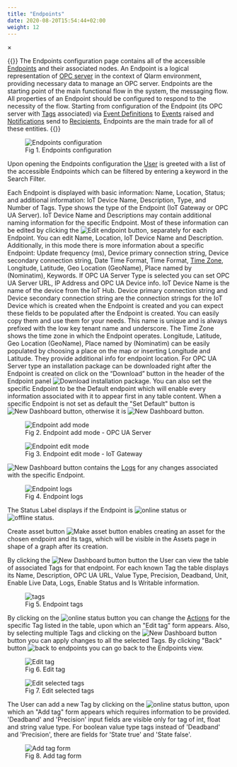 ```yaml
---
title: "Endpoints"
date: 2020-08-20T15:54:44+02:00
weight: 12
---
```


<!-- The Modal -->
<div id="myModal" class="modal">
  <span class="close">&times;</span>
  <img class="modal-content" id="img01">
  <div id="caption"></div>
</div>

{{<lead>}}
The Endpoints configuration page contains all of the accessible [Endpoints](/glossary#endpoint) and their associated nodes. An 
Endpoint is a logical representation of [OPC server](/glossary#opc-server) in the context of Qlarm environment, providing necessary data to manage an OPC server. Endpoints are the starting point of the main functional flow in the system, the messaging flow. All properties of an Endpoint should be configured to respond to the necessity of the flow. Starting from configuration of the Endpoint (its OPC server with [Tags](/glossary#tag) associated) via [Event Definitions](/glossary#event-definition) to [Events](/glossary#event) raised and [Notifications](/glossary#notification) send to [Recipients](/glossary#recipient), Endpoints are the main trade for all of these entities.
{{</lead>}}

<figure class="image_container">
    <img class="center_image myImg" onClick="reply_click(this)"  id="endpoints_configuration" src="/endpoints-list.png" alt="Endpoints configuration">
    <figcaption>Fig 1. Endpoints configuration</figcaption>
</figure>

Upon opening the Endpoints configuration the [User](/glossary#user) is greeted with a list of the accessible Endpoints which can be filtered by entering a keyword in the Search Filter.

Each Endpoint is displayed with basic information: Name, Location, Status; and additional information: IoT Device Name, Description, Type, and Number of Tags. Type shows the type of the Endpoint (IoT Gateway or OPC UA Server). IoT Device Name and Descriptions may contain additional naming information for the specific Endpoint. Most of these information can be edited by clicking the  <img src="/edit-btn.png" alt="Edit endpoint"> button, separately for each Endpoint. You can edit Name, Location, IoT Device Name and Description. Additionally, in this mode there is more information about a specific Endpoint: Update frequency (ms), Device primary connection string, Device secondary connection string, Date Time Format, Time Format, [Time Zone](/glossary#time-zone), Longitude, Latitude, Geo Location (GeoName), Place named by (Nominatim), Keywords. If OPC UA Server Type is selected you can set OPC UA Server URL, IP Address and OPC UA Device info. IoT Device Name is the name of the device from the IoT Hub. Device primary connection string and Device secondary connection string are the connection strings for the IoT Device which is created when the Endpoint is created and you can expect these fields to be populated after the Endpoint is created. You can easily copy them and use them for your needs. This name is unique and is always prefixed with the low key tenant name and underscore. The Time Zone shows the time zone in which the Endpoint operates. Longitude, Latitude, Geo Location (GeoName), Place named by (Nominatim) can be easily populated by choosing a place on the map or inserting Longitude and Latitude. They provide additional info for endpoint location. For OPC UA Server type an installation package can be downloaded right after the Endpoint is created on click on the “Download” button  in the header of the Endpoint panel <img src="/download-btn.png" alt="Download installation package">. You can also set the specific Endpoint to be the Default endpoint which will enable every information associated with it to appear first in any table content.  When a specific Endpoint is not set as default the "Set Default" button is <img src="/set-default.png" alt="New Dashboard button">, otherwise it is <img src="/remove-default.png" alt="New Dashboard button">. 

<figure class="image_container">
    <img class="center_image myImg" onClick="reply_click(this)"  id="edit_endpoint" src="/add_endpoint.png" alt="Endpoint add mode">
    <figcaption>Fig 2. Endpoint add mode - OPC UA Server<figcaption>
</figure>

<figure class="image_container">
    <img class="center_image myImg" onClick="reply_click(this)"  id="edit_endpoint" src="/edit-endpoint.png" alt="Endpoint edit mode">
    <figcaption>Fig 3. Endpoint edit mode - IoT Gateway<figcaption>
</figure>

<img src="/logs-icon.png" alt="New Dashboard button"> contains the [Logs](/glossary#logs) for any changes associated with the specific Endpoint.

<figure class="image_container">
    <img class="center_image myImg" onClick="reply_click(this)"  id="logs" src="/logs.png" alt="Endpoint logs">
    <figcaption>Fig 4. Endpoint logs<figcaption>
</figure>

The Status Label displays if the Endpoint is <img src="/online-status.png" alt="online status"> or <img src="/offline-status.png" alt="offline status">. 

Create asset button <img src="/make-asset.png" alt="Make asset button"> enables creating an asset for the chosen endpoint and its tags, which will be visible in the Assets page in shape of a graph after its creation.

By clicking the <img src="/tagsBtn.png" alt="New Dashboard button"> button the User can view the table of associated Tags for that endpoint. For each known Tag the table displays its Name, Description, OPC UA URL, Value Type, Precision, Deadband, Unit, Enable Live Data, Logs, Enable Status and Is Writable information. 

<figure class="image_container">
    <img class="center_image myImg" onClick="reply_click(this)"  id="tags" src="/tags-view.png" alt="tags">
    <figcaption>Fig 5. Endpoint tags<figcaption>
</figure>

By clicking on the <img src="/edit-btn.png" alt="online status"> button you can change the [Actions](/glossary#action) for the specific Tag listed in the table, upon which an "Edit tag" form appears. Also, by selecting multiple Tags and clicking on the <img src="/change-button.png" alt="New Dashboard button"> button you can apply changes to all the selected Tags.
By clicking "Back" button <img src="/back-btn.png" alt="back to endpoints"> you can go back to the Endpoints view.

<figure class="image_container">
    <img class="center_image myImg" onClick="reply_click(this)"  id="edit_tag" src="/editTag-form.png" alt=" Edit tag">
    <figcaption>Fig 6. Edit tag<figcaption>
</figure>

<figure class="image_container">
    <img class="center_image myImg" onClick="reply_click(this)"  id="edit_tags" src="/edit-multiple-tags.png" alt="Edit selected tags">
    <figcaption>Fig 7. Edit selected tags<figcaption>
</figure>

The User can add a new Tag by clicking on the <img src="/addTag-button.png" alt="online status"> button, upon which an "Add tag" form appears which requires information to be provided. 
'Deadband' and 'Precision' input fields are visible only for tag of int, float and string value type. For boolean value type tags instead of 'Deadband' and 'Precision', there are fields for 'State true' and 'State false'.

<figure class="image_container">
    <img class="center_image myImg" onClick="reply_click(this)"  id="add_tag" src="/addTag-form.png" alt="Add tag form">
    <figcaption>Fig 8. Add tag form<figcaption>
</figure>

<script>
// Get the modal
var modal = document.getElementById("myModal");

var modalImg = document.getElementById("img01");
var captionText = document.getElementById("caption");
function reply_click(img)
{
    modal.style.display = "block";
    modalImg.src = img.src;
    captionText.innerHTML = img.alt;
}

modal.onclick = function() { 
  modal.style.display = "none";
}

document.addEventListener('keyup', function(e) {
    if (e.keyCode == 27) {
        modal.style.display = "none";
    }
});
</script>